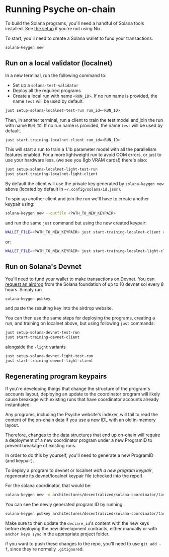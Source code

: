 # Running Psyche on-chain

To build the Solana programs, you'll need a handful of Solana tools installed. See [the setup](./setup.md) if you're not using Nix.

To start, you'll need to create a Solana wallet to fund your transactions.

```bash
solana-keygen new
```

## Run on a local validator (localnet)

In a new terminal, run the following command to:

- Set up a `solana-test-validator`
- Deploy all the required programs
- Create a local run with name `<RUN_ID>`. If no run name is provided, the name `test` will be used by default.

```bash
just setup-solana-localnet-test-run run_id=<RUN_ID>
```

Then, in another terminal, run a client to train the test model and join the run with name `RUN_ID`. If no run name is provided, the name `test` will be used by default.

```bash
just start-training-localnet-client run_id=<RUN_ID>
```

This will start a run to train a 1.1b parameter model with all the parallelism features enabled.
For a more lightweight run to avoid OOM errors, or just to use your hardware less, (we see you 8gb VRAM cards!) there's also:

```bash
just setup-solana-localnet-light-test-run
just start-training-localnet-light-client
```

By default the client will use the private key generated by `solana-keygen new` above (located by default in `~/.config/solana/id.json`).

To spin up another client and join the run we'll have to create another keypair using:

```bash
solana-keygen new --outfile <PATH_TO_NEW_KEYPAIR>
```

and run the same `just` command but using the new created keypair:

```bash
WALLET_FILE=<PATH_TO_NEW_KEYPAIR> just start-training-localnet-client run_id=<RUN_ID>
```

or:

```bash
WALLET_FILE=<PATH_TO_NEW_KEYPAIR> just start-training-localnet-light-client run_id=<RUN_ID>
```

## Run on Solana's Devnet

You'll need to fund your wallet to make transactions on Devnet.
You can [request an airdrop](https://faucet.solana.com/) from the Solana foundation of up to 10 devnet sol every 8 hours. Simply run

```bash
solana-keygen pubkey
```

and paste the resulting key into the airdrop website.

You can then use the same steps for deploying the programs, creating a run, and training on localnet above, but using following `just` commands:

```bash
just setup-solana-devnet-test-run
just start-training-devnet-client
```

alongside the `-light` variants

```bash
just setup-solana-devnet-light-test-run
just start-training-devnet-light-client
```

## Regenerating program keypairs

If you're developing things that change the structure of the program's accounts layout, deploying an update to the coordinator program will likely cause breakage with existing runs that have coordinator accounts already instantiated.

Any programs, including the Psyche website's indexer, will fail to read the content of the on-chain data if you use a new IDL with an old in-memory layout.

Therefore, changes to the data structures that end up on-chain will require a deployment of a new coordinator program under a new ProgramID to prevent breakage of existing runs.

In order to do this by yourself, you'll need to generate a new ProgramID (and keypair).

To deploy a program to devnet or localnet _with a new program keypair_,
regenerate its devnet/localnet keypair file (checked into the repo!)

For the solana coordinator, that would be:

```bash
solana-keygen new -o architectures/decentralized/solana-coordinator/target/deploy/psyche_solana_coordinator-keypair.json -f
```

You can see the newly generated program ID by running

```bash
solana-keygen pubkey architectures/decentralized/solana-coordinator/target/deploy/psyche_solana_coordinator-keypair.json
```

Make sure to then update the `declare_id`'s content with the new keys before deploying the new development contracts, either manually or with `anchor keys sync` in the appropriate project folder.

if you want to push these changes to the repo, you'll need to use `git add -f`, since they're normally `.gitignore`d.

